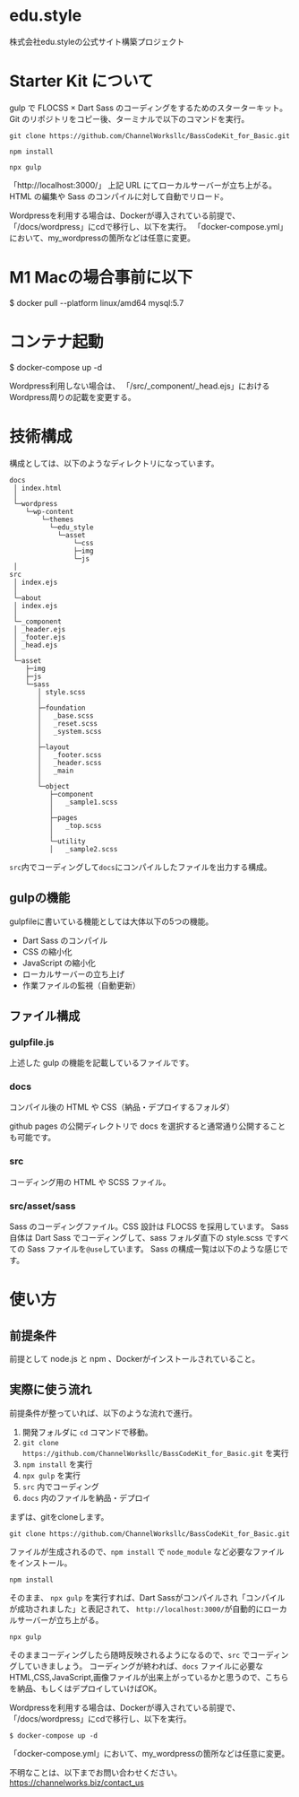 # edu.style
株式会社edu.styleの公式サイト構築プロジェクト

# Starter Kit について

gulp で FLOCSS × Dart Sass のコーディングをするためのスターターキット。
Git のリポジトリをコピー後、ターミナルで以下のコマンドを実行。

`git clone https://github.com/ChannelWorksllc/BassCodeKit_for_Basic.git`

`npm install`

`npx gulp`

「http://localhost:3000/」
上記 URL にてローカルサーバーが立ち上がる。  
HTML の編集や Sass のコンパイルに対して自動でリロード。

Wordpressを利用する場合は、Dockerが導入されている前提で、
「/docs/wordpress」にcdで移行し、以下を実行。
「docker-compose.yml」において、my_wordpressの箇所などは任意に変更。

# M1 Macの場合事前に以下
$ docker pull --platform linux/amd64 mysql:5.7

# コンテナ起動
$ docker-compose up -d

Wordpress利用しない場合は、
「/src/_component/_head.ejs」におけるWordpress周りの記載を変更する。


# 技術構成

構成としては、以下のようなディレクトリになっています。

```
docs
 │ index.html
 │
 └─wordpress
    └─wp-content
        └─themes 
          └─edu_style
            └─asset
                └─css
                ├─img
                └─js
 │
src
 │ index.ejs
 │
 └─about
 │ index.ejs
 │
 └─_component
 │ _header.ejs
 │ _footer.ejs
 │ _head.ejs
 │
 └─asset
    ├─img
    ├─js
    └─sass
       │ style.scss
       │
       ├─foundation
       │   _base.scss
       │   _reset.scss
       │   _system.scss
       │
       ├─layout
       │   _footer.scss
       │   _header.scss
       │   _main
       │
       └─object
          ├─component
          │   _sample1.scss
          │
          ├─pages
          │   _top.scss
          │
          └─utility
          │   _sample2.scss
```

`src`内でコーディングして`docs`にコンパイルしたファイルを出力する構成。


## gulpの機能

gulpfileに書いている機能としては大体以下の5つの機能。

- Dart Sass のコンパイル
- CSS の縮小化
- JavaScript の縮小化
- ローカルサーバーの立ち上げ
- 作業ファイルの監視（自動更新）

## ファイル構成
### gulpfile.js

上述した gulp の機能を記載しているファイルです。

### docs

コンパイル後の HTML や CSS（納品・デプロイするフォルダ）

github pages の公開ディレクトリで docs を選択すると通常通り公開することも可能です。

### src

コーディング用の HTML や SCSS ファイル。

### src/asset/sass

Sass のコーディングファイル。CSS 設計は FLOCSS を採用しています。
Sass 自体は Dart Sass でコーディングして、sass フォルダ直下の style.scss ですべての Sass ファイルを`@use`しています。
Sass の構成一覧は以下のような感じです。


# 使い方
## 前提条件

前提として node.js と npm 、Dockerがインストールされていること。

## 実際に使う流れ

前提条件が整っていれば、以下のような流れで進行。

1. 開発フォルダに `cd` コマンドで移動。
2. `git clone https://github.com/ChannelWorksllc/BassCodeKit_for_Basic.git` を実行
3. `npm install` を実行
4. `npx gulp` を実行
5. `src` 内でコーディング
6. `docs` 内のファイルを納品・デプロイ

まずは、gitをcloneします。

```
git clone https://github.com/ChannelWorksllc/BassCodeKit_for_Basic.git
``` 

ファイルが生成されるので、`npm install` で `node_module` など必要なファイルをインストール。

```
npm install
``` 

そのまま、 `npx gulp` を実行すれば、Dart Sassがコンパイルされ「コンパイルが成功されました」と表記されて、
`http://localhost:3000/`が自動的にローカルサーバーが立ち上がる。

```
npx gulp
``` 

そのままコーディングしたら随時反映されるようになるので、`src` でコーディングしていきましょう。
コーディングが終われば、`docs` ファイルに必要なHTML,CSS,JavaScript,画像ファイルが出来上がっているかと思うので、こちらを納品、もしくはデプロイしていけばOK。

Wordpressを利用する場合は、Dockerが導入されている前提で、
「/docs/wordpress」にcdで移行し、以下を実行。

```
$ docker-compose up -d
``` 
「docker-compose.yml」において、my_wordpressの箇所などは任意に変更。


不明なことは、以下までお問い合わせください。
https://channelworks.biz/contact_us